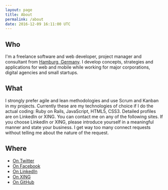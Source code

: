 ```yaml
---
layout: page
title: About
permalink: /about
date: 2016-12-09 16:11:00 UTC
---
```

## Who

I'm a freelance software and web developer, project manager and consultant from [Hamburg, Germany](https://en.wikipedia.org/wiki/Hamburg). I develop concepts, strategies and applications for web and mobile while working for major corporations, digital agencies and small startups.

## What

I strongly prefer agile and lean methodologies and use Scrum and Kanban in my projects. Currently these are my technologies of choice if I do the actual coding: Ruby on Rails, JavaScript, HTML5, CSS3. Detailed profiles are on LinkedIn or XING. You can contact me on any of the following sites. If you choose LinkedIn or XING, please introduce yourself in a meaningful manner and state your business. I get way too many connect requests without telling me about the nature of the request.

## Where

*   [On Twitter](https://twitter.com/mnordmeyer)
*   [On Facebook](https://www.facebook.com/michaelnordmeyer)
*   [On LinkedIn](https://www.linkedin.com/in/michaelnordmeyer)
*   [On XING](https://www.xing.com/profile/Michael_Nordmeyer)
*   [On GitHub](https://github.com/michaelnordmeyer)